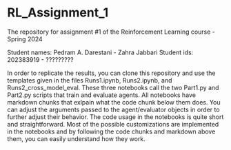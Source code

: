 # RL_Assignment_1
The repository for assignment #1 of the Reinforcement Learning course - Spring 2024

Student names: Pedram A. Darestani - Zahra Jabbari
Student ids:   202383919           - ?????????

In order to replicate the results, you can clone this repository and use the templates given in the files Runs1.ipynb, Runs2.ipynb, and Runs2_cross_model_eval.
These three notebooks call the two Part1.py and Part2.py scripts that train and evaluate agents.
All notebooks have markdown chunks that exlpain what the code chunk below them does.
You can adjust the arguments passed to the agent/evaluator objects in order to further adjust their behavior.
The code usage in the notebooks is quite short and straightforward.
Most of the possible customizations are implemented in the notebooks and by following the code chunks and markdown above them, you can easily understand how they work.


